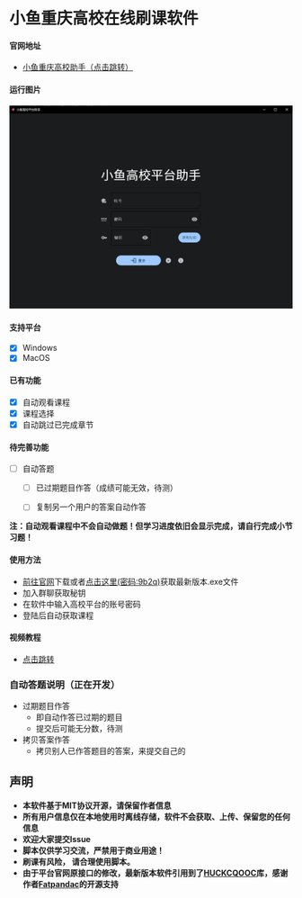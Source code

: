 # 小鱼重庆高校在线刷课软件


#### 官网地址

+ [小鱼重庆高校助手（点击跳转）](https://mrkk1.github.io/)
  
#### 运行图片
![image](./run.jpg)

 #### 支持平台
  - [x] Windows
  - [x] MacOS

#### 已有功能
  - [x] 自动观看课程
  - [x] 课程选择
  - [x] 自动跳过已完成章节
#### 待完善功能
  - [ ] 自动答题
      - [ ] 已过期题目作答（成绩可能无效，待测）
      - [ ] 复制另一个用户的答案自动作答


**注：自动观看课程中不会自动做题！但学习进度依旧会显示完成，请自行完成小节习题！**

#### 使用方法

+ [前往官网](https://mrkk1.github.io/)下载或者[点击这里(密码:9b2q)](https://ixiaoyu.lanzoub.com/b00wbdjvc)获取最新版本.exe文件
+ 加入群聊获取秘钥
+ 在软件中输入高校平台的账号密码
+ 登陆后自动获取课程


#### 视频教程

+ [点击跳转](https://www.bilibili.com/video/BV1MY411d7iu/)



### 自动答题说明（正在开发）

+ 过期题目作答
  + 即自动作答已过期的题目
  + 提交后可能无分数，待测
+ 拷贝答案作答
  + 拷贝别人已作答题目的答案，来提交自己的

## 声明
+ **本软件基于MIT协议开源，请保留作者信息**
+ **所有用户信息仅在本地使用时离线存储，软件不会获取、上传、保留您的任何信息**
+ **欢迎大家提交Issue**
+ **脚本仅供学习交流，严禁用于商业用途！**
+ **刷课有风险， 请合理使用脚本。**
+ **由于平台官网原接口的修改，最新版本软件引用到了[HUCKCQOOC](https://github.com/Fatpandac/hackcqooc)库，感谢作者[Fatpandac](https://github.com/Fatpandac)的开源支持**
